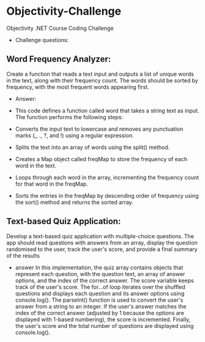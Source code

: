# Objectivity-Challenge
Objectivity .NET Course Coding Challenge

- Challenge questions:

## Word Frequency Analyzer:
Create a function that reads a text input and outputs a list of unique words in the text, along with their frequency count. The words should be sorted by frequency, with the most frequent words appearing first.
- Answer:
- This code defines a function called word that takes a string text as input. The function performs the following steps:

- Converts the input text to lowercase and removes any punctuation marks (,, ., ?, and !) using a regular expression.
- Splits the text into an array of words using the split() method.
- Creates a Map object called freqMap to store the frequency of each word in the text.
- Loops through each word in the array, incrementing the frequency count for that word in the freqMap.
- Sorts the entries in the freqMap by descending order of frequency using the sort() method and returns the sorted array.

## Text-based Quiz Application:
Develop a text-based quiz application with multiple-choice questions. The app should read questions with answers from an array, display the question randomised to the user, track the user's score, and provide a final summary of the results

- answer
In this implementation, the quiz array contains objects that represent each question, with the question text, an array of answer options, and the index of the correct answer. The score variable keeps track of the user's score. The for...of loop iterates over the shuffled questions and displays each question and its answer options using console.log(). The parseInt() function is used to convert the user's answer from a string to an integer. If the user's answer matches the index of the correct answer (adjusted by 1 because the options are displayed with 1-based numbering), the score is incremented. Finally, the user's score and the total number of questions are displayed using console.log().
